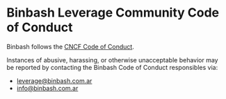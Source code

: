 # Binbash Leverage Community Code of Conduct

Binbash follows the [CNCF Code of Conduct](https://github.com/cncf/foundation/blob/master/code-of-conduct.md).

Instances of abusive, harassing, or otherwise unacceptable behavior may be reported by contacting
the Binbash Code of Conduct responsibles via:
- <leverage@binbash.com.ar>
- <info@binbash.com.ar>

